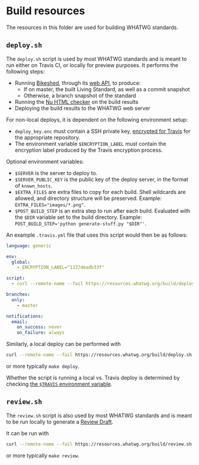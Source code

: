 # Build resources

The resources in this folder are used for building WHATWG standards.

## `deploy.sh`

The `deploy.sh` script is used by most WHATWG standards and is meant to run either on Travis CI, or locally for preview purposes. It performs the following steps:

- Running [Bikeshed](https://github.com/tabatkins/bikeshed), through its [web API](https://api.csswg.org/bikeshed/), to produce:
  - If on master, the built Living Standard, as well as a commit snapshot
  - Otherwise, a branch snapshot of the standard
- Running the [Nu HTML checker](http://checker.html5.org/) on the build results
- Deploying the build results to the WHATWG web server

For non-local deploys, it is dependent on the following environment setup:

- `deploy_key.enc` must contain a SSH private key, [encrypted for Travis](https://docs.travis-ci.com/user/encrypting-files/) for the appropriate repository.
- The environment variable `$ENCRYPTION_LABEL` must contain the encryption label produced by the Travis encryption process.

Optional environment variables:
- `$SERVER` is the server to deploy to.
- `$SERVER_PUBLIC_KEY` is the public key of the deploy server, in the format of `known_hosts`.
- `$EXTRA_FILES` are extra files to copy for each build. Shell wildcards are allowed, and directory structure will be preserved. Example: `EXTRA_FILES="images/*.png"`.
- `$POST_BUILD_STEP` is an extra step to run after each build. Evaluated with the `$DIR` variable set to the build directory. Example: `POST_BUILD_STEP='python generate-stuff.py "$DIR"'`.

An example `.travis.yml` file that uses this script would then be as follows:

```yaml
language: generic

env:
  global:
    - ENCRYPTION_LABEL="1337deadb33f"

script:
  - curl --remote-name --fail https://resources.whatwg.org/build/deploy.sh && bash ./deploy.sh

branches:
  only:
    - master

notifications:
  email:
    on_success: never
    on_failure: always
```

Similarly, a local deploy can be performed with

```bash
curl --remote-name --fail https://resources.whatwg.org/build/deploy.sh && bash ./deploy.sh
```

or more typically `make deploy`.

Whether the script is running a local vs. Travis deploy is determined by checking [the `$TRAVIS` environment variable](https://docs.travis-ci.com/user/environment-variables/#Default-Environment-Variables).

## `review.sh`

The `review.sh` script is also used by most WHATWG standards and is meant to be run locally to generate a [Review Draft](https://whatwg.org/workstream-policy#review-drafts).

It can be run with

```bash
curl --remote-name --fail https://resources.whatwg.org/build/review.sh && bash ./review.sh
```

or more typically `make review`.
